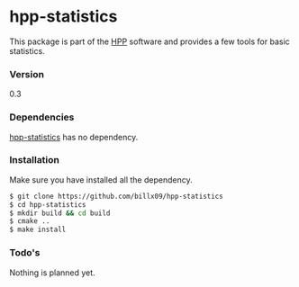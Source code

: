 # hpp-statistics

This package is part of the [HPP] software and provides a few tools for basic statistics.

### Version
0.3

### Dependencies

[hpp-statistics] has no dependency.

### Installation

Make sure you have installed all the dependency.

```sh
$ git clone https://github.com/billx09/hpp-statistics
$ cd hpp-statistics
$ mkdir build && cd build
$ cmake ..
$ make install
```

### Todo's

Nothing is planned yet.

[hpp-core]:https://github.com/humanoid-path-planner/hpp-core
[HPP]:https://github.com/humanoid-path-planner/hpp-doc
[hpp-statistics]:https://github.com/billx09/hpp-statistics
[hpp-corbaserver]:https://github.com/humanoid-path-planner/hpp-corbaserver
[hpp-wholebody-step-corba]:https://github.com/humanoid-path-planner/hpp-wholebody-step-corba
[hpp-manipulation]:https://github.com/billx09/hpp-manipulation
[hpp-manipulation-corba]:https://github.com/billx09/hpp-manipulation
[hpp-manipulation-urdf]:https://github.com/billx09/hpp-manipulation-urdf
[hpp-model]:https://github.com/humanoid-path-planner/hpp-model
[hpp-util]:https://github.com/humanoid-path-planner/hpp-util

